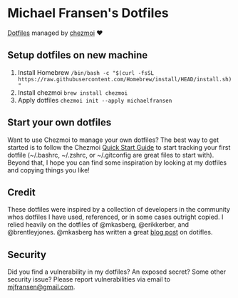 # Michael Fransen's Dotfiles

[Dotfiles](https://dotfiles.github.io) managed by [chezmoi](https://www.chezmoi.io) ❤️

## Setup dotfiles on new machine
1. Install Homebrew
`/bin/bash -c "$(curl -fsSL https://raw.githubusercontent.com/Homebrew/install/HEAD/install.sh)"`
1. Install chezmoi
`brew install chezmoi`
1. Apply dotfiles
`chezmoi init --apply michaelfransen`

## Start your own dotfiles
Want to use Chezmoi to manage your own dotfiles? The best way to get started is to follow the Chezmoi [Quick Start Guide](https://www.chezmoi.io/quick-start/) to start tracking your first dotfile (~/.bashrc, ~/.zshrc, or ~/.gitconfig are great files to start with). Beyond that, I hope you can find some inspiration by looking at my dotfiles and copying things you like!

## Credit
These dotfiles were inspired by a collection of developers in the community whos dotfiles I have used, referenced, or in some cases outright copied. I relied heavily on the dotfiles of @mkasberg, @erikkerber, and @brentleyjones. @mkasberg has written a great [blog post](https://www.mikekasberg.com/blog/2021/05/12/my-dotfiles-story.html) on dotifles. 

## Security
Did you find a vulnerability in my dotfiles? An exposed secret? Some other security issue? Please report vulnerabilities via email to mjfransen@gmail.com.